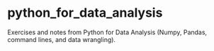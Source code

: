 # python_for_data_analysis
Exercises and notes from Python for Data Analysis (Numpy, Pandas, command lines, and data wrangling).
